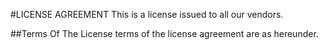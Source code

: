 #LICENSE AGREEMENT
This is a license issued to all our vendors.

##Terms Of The License
terms of the license agreement are as hereunder.